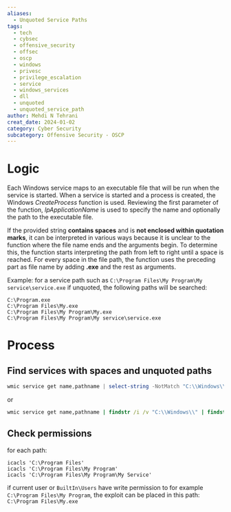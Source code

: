 ```yaml
---
aliases:
  - Unquoted Service Paths
tags:
  - tech
  - cybsec
  - offensive_security
  - offsec
  - oscp
  - windows
  - privesc
  - privilege_escalation
  - service
  - windows_services
  - dll
  - unquoted
  - unquoted_service_path
author: Mehdi N Tehrani
creat_date: 2024-01-02
category: Cyber Security
subcategory: Offensive Security - OSCP
---
```


# Logic
Each Windows service maps to an executable file that will be run when the service is started. When a service is started and a process is created, the Windows _CreateProcess_ function is used. Reviewing the first parameter of the function, _lpApplicationName_ is used to specify the name and optionally the path to the executable file.

If the provided string **contains spaces** and is **not enclosed within quotation marks**, it can be interpreted in various ways because it is unclear to the function where the file name ends and the arguments begin. To determine this, the function starts interpreting the path from left to right until a space is reached. For every space in the file path, the function uses the preceding part as file name by adding **.exe** and the rest as arguments.

Example:
for a service path such as `C:\Program Files\My Program\My service\service.exe` if unquoted, the following paths will be searched:
```
C:\Program.exe
C:\Program Files\My.exe
C:\Program Files\My Program\My.exe
C:\Program Files\My Program\My service\service.exe
```


# Process
## Find services with spaces and unquoted paths
```powershell
wmic service get name,pathname | select-string -NotMatch "C:\\Windows\\" | select-string -NotMatch "`"" | ? {$_ -match '\w+'}
```
or 
```cmd
wmic service get name,pathname | findstr /i /v "C:\\Windows\\" | findstr /i /v """
```

## Check permissions
for each path:
```
icacls 'C:\Program Files'
icacls 'C:\Program Files\My Program'
icacls 'C:\Program Files\My Program\My Service'
```

if current user or `BuiltIn\Users` have write permission to for example `C:\Program Files\My Program`, the exploit can be placed in this path: `C:\Program Files\My.exe`

